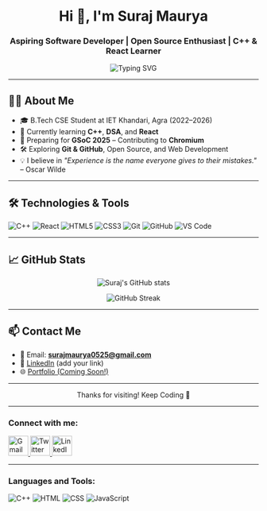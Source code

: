 <h1 align="center">Hi 👋, I'm Suraj Maurya</h1>
<h3 align="center">Aspiring Software Developer | Open Source Enthusiast | C++ & React Learner</h3>

<p align="center">
  <img src="https://readme-typing-svg.demolab.com?font=Fira+Code&pause=1000&center=true&vCenter=true&width=435&lines=Welcome+to+my+GitHub+Profile!;C%2B%2B+%7C+React+%7C+DSA+Learner;GSoC+2025+Aspiring+Contributor;Always+learning+something+new!" alt="Typing SVG" />
</p>

---

## 🧑‍💻 About Me

- 🎓 B.Tech CSE Student at IET Khandari, Agra (2022–2026)
- 🌱 Currently learning **C++**, **DSA**, and **React**
- 🚀 Preparing for **GSoC 2025** – Contributing to **Chromium**
- 🛠️ Exploring **Git & GitHub**, Open Source, and Web Development
- 💡 I believe in *"Experience is the name everyone gives to their mistakes."* – Oscar Wilde

---

## 🛠️ Technologies & Tools

![C++](https://img.shields.io/badge/C%2B%2B-00599C?style=for-the-badge&logo=c%2B%2B&logoColor=white)
![React](https://img.shields.io/badge/React-20232A?style=for-the-badge&logo=react&logoColor=61DAFB)
![HTML5](https://img.shields.io/badge/HTML5-E34F26?style=for-the-badge&logo=html5&logoColor=white)
![CSS3](https://img.shields.io/badge/CSS3-1572B6?style=for-the-badge&logo=css3&logoColor=white)
![Git](https://img.shields.io/badge/Git-F05032?style=for-the-badge&logo=git&logoColor=white)
![GitHub](https://img.shields.io/badge/GitHub-181717?style=for-the-badge&logo=github&logoColor=white)
![VS Code](https://img.shields.io/badge/VS%20Code-007ACC?style=for-the-badge&logo=visual-studio-code&logoColor=white)

---

## 📈 GitHub Stats

<p align="center">
  <img src="https://github-readme-stats.vercel.app/api?username=surajmaurya2004&show_icons=true&theme=tokyonight" alt="Suraj's GitHub stats" />
</p>

<p align="center">
  <img src="https://github-readme-streak-stats.herokuapp.com/?user=surajmaurya2004&theme=tokyonight" alt="GitHub Streak" />
</p>

---

## 📫 Contact Me

- 📧 Email: **surajmaurya0525@gmail.com**
- 💼 [LinkedIn](https://www.linkedin.com/in/your-profile/) (add your link)
- 🌐 [Portfolio (Coming Soon!)](#)

---

<p align="center">
  Thanks for visiting! Keep Coding 🚀
</p>

---

### Connect with me:

 <!-- Gmail -->
  <a href="mailto:surajmaurya0525@gmail.com" target="_blank">
    <img src="https://img.icons8.com/color/48/000000/gmail-new.png" alt="Gmail" width="40" height="40"/>
  </a>

  <!-- Twitter -->
  <a href="https://x.com/SurajMa56831075" target="_blank">
    <img src="https://img.icons8.com/color/48/000000/twitter--v1.png" alt="Twitter" width="40" height="40"/>
  </a>

  <!-- LinkedIn -->
  <a href="www.linkedin.com/in/suraj-maurya-b9603a296" target="_blank">
    <img src="https://img.icons8.com/color/48/000000/linkedin.png" alt="LinkedIn" width="40" height="40"/>
  </a>
</p>


---

### Languages and Tools:

![C++](https://img.shields.io/badge/C++-00599C?style=for-the-badge&logo=c%2B%2B&logoColor=white)
![HTML](https://img.shields.io/badge/HTML5-E34F26?style=for-the-badge&logo=html5&logoColor=white)
![CSS](https://img.shields.io/badge/CSS3-1572B6?style=for-the-badge&logo=css3&logoColor=white)
![JavaScript](https://img.shields.io/badge/JavaScript-F7DF1E?style=for-the-badge&logo=javascript&logoColor=black)



